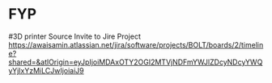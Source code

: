 # FYP
#3D printer Source
Invite to Jire Project 
https://awaisamin.atlassian.net/jira/software/projects/BOLT/boards/2/timeline?shared=&atlOrigin=eyJpIjoiMDAxOTY2OGI2MTVjNDFmYWJlZDcyNDcyYWQyYjIxYzMiLCJwIjoiaiJ9
